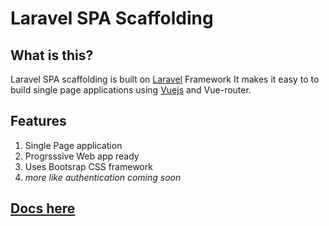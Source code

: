 # Laravel SPA Scaffolding

## What is this?
Laravel SPA scaffolding is built on [Laravel](https://laravel.com/docs/) Framework
It makes it easy to to build single page applications using [Vuejs](https://vuejs.org) and Vue-router.

## Features
1. Single Page application
2. Progrsssive Web app ready
3. Uses Bootsrap CSS framework
4. *more like authentication coming soon*

## [Docs here]('https://github.com/stannlee.github.io/vue-laravel-spa')